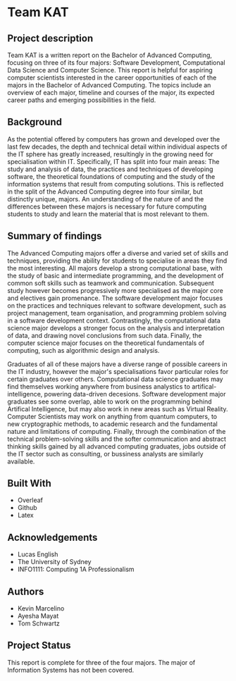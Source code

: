 # Team KAT

## Project description
Team KAT is a written report on the Bachelor of Advanced Computing, focusing on three of its four majors: Software Development, Computational Data Science and Computer Science. This report is helpful for aspiring computer scientists interested in the career opportunities of each of the majors in the Bachelor of Advanced Computing. 
The topics include an overview of each major, timeline and courses of the major, its expected career paths and emerging possibilities in the field.

## Background
As the potential offered by computers has grown and developed over the last few decades, the depth and technical detail within individual aspects of the IT sphere has greatly increased, resultingly in the growing need for specialisation within IT. Specifically, IT has split into four main areas: The study and analysis of data, the practices and techniques of developing software, the theoretical foundations of computing and the study of the information systems that result from computing solutions. This is reflected in the split of the Advanced Computing degree into four similar, but distinctly unique, majors. An understanding of the nature of and the differences between these majors is necessary for future computing students to study and learn the material that is most relevant to them.

## Summary of findings
The Advanced Computing majors offer a diverse and varied set of skills and techniques, providing the ability for students to specialise in areas they find the most interesting. All majors develop a strong computational base, with the study of basic and intermediate programming, and the development of common soft skills such as teamwork and communication. Subsequent study however becomes progressively more specialised as the major core and electives gain promenance. The software development major focuses on the practices and techniques relevant to software development, such as project management, team organisation, and programming problem solving in a software development context. Contrastingly, the computational data science major develops a stronger focus on the analysis and interpretation of data, and drawing novel conclusions from such data. Finally, the computer science major focuses on the theoretical fundamentals of computing, such as algorithmic design and analysis.

Graduates of all of these majors have a diverse range of possible careers in the IT industry, however the major's specialisations favor particular roles for certain graduates over others. Computational data science graduates may find themselves working anywhere from business analystics to artifical-intelligence, powering data-driven decesions. Software development major graduates see some overlap, able to work on the programming behind Artifical Intelligence, but may also work in new areas such as Virtual Reality. Computer Scientists may work on anything from quantum computers, to new cryptographic methods, to academic research and the fundamental nature and limitations of computing. Finally, through the combination of the technical problem-solving skills and the softer communication and abstract thinking skills gained by all advanced computing graduates, jobs outside of the IT sector such as consulting, or bussiness analysts are similarly available.

## Built With
- Overleaf
- Github
- Latex

## Acknowledgements
- Lucas English
- The University of Sydney
- INFO1111: Computing 1A Professionalism

## Authors
- Kevin Marcelino
- Ayesha Mayat
- Tom Schwartz

## Project Status
This report is complete for three of the four majors. The major of Information Systems has not been covered. 

